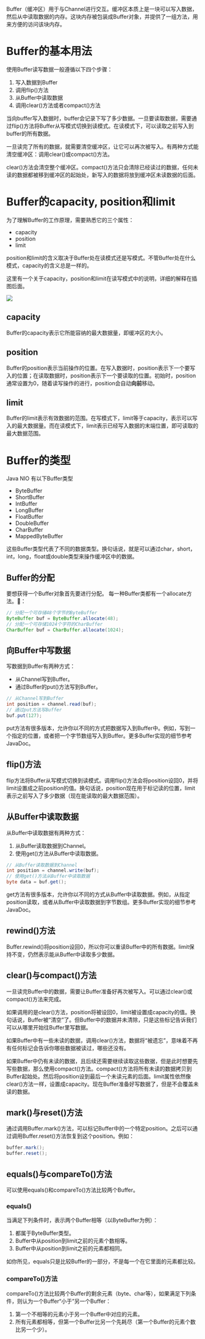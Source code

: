 Buffer（缓冲区）用于与Channel进行交互。缓冲区本质上是一块可以写入数据，然后从中读取数据的内存。这块内存被包装成Buffer对象，并提供了一组方法，用来方便的访问该块内存。

# Buffer的基本用法
使用Buffer读写数据一般遵循以下四个步骤：
1. 写入数据到Buffer
2. 调用flip()方法
3. 从Buffer中读取数据
4. 调用clear()方法或者compact()方法

当向buffer写入数据时，buffer会记录下写了多少数据。一旦要读取数据，需要通过flip()方法将Buffer从写模式切换到读模式。在读模式下，可以读取之前写入到buffer的所有数据。

一旦读完了所有的数据，就需要清空缓冲区，让它可以再次被写入。有两种方式能清空缓冲区：调用clear()或compact()方法。

clear()方法会清空整个缓冲区。compact()方法只会清除已经读过的数据，任何未读的数据都被移到缓冲区的起始处，新写入的数据将放到缓冲区未读数据的后面。

# Buffer的capacity, position和limit
为了理解Buffer的工作原理，需要熟悉它的三个属性：
- capacity
- position
- limit

position和limit的含义取决于Buffer处在读模式还是写模式。不管Buffer处在什么模式，capacity的含义总是一样的。

这里有一个关于capacity，position和limit在读写模式中的说明，详细的解释在插图后面。

![](../image/Java/JavaNIO/Buffer.png)

## capacity
Buffer的capacity表示它所能容纳的最大数据量，即缓冲区的大小。
## position
Buffer的position表示当前操作的位置。在写入数据时，position表示下一个要写入的位置；在读取数据时，position表示下一个要读取的位置。初始时，position通常设置为0，随着读写操作的进行，position会自动**向前**移动。
## limit
Buffer的limit表示有效数据的范围。在写模式下，limit等于capacity，表示可以写入的最大数据量。而在读模式下，limit表示已经写入数据的末端位置，即可读取的最大数据范围。

# Buffer的类型
Java NIO 有以下Buffer类型
- ByteBuffer
- ShortBuffer
- IntBuffer
- LongBuffer
- FloatBuffer
- DoubleBuffer
- CharBuffer
- MappedByteBuffer

这些Buffer类型代表了不同的数据类型。换句话说，就是可以通过char，short，int，long，float或double类型来操作缓冲区中的数据。

## Buffer的分配
要想获得一个Buffer对象首先要进行分配。 每一种Buffer类都有一个allocate方法。🌰：
```java
// 分配一个可存储48个字节的ByteBuffer
ByteBuffer buf = ByteBuffer.allocate(48);
// 分配一个可存储1024个字符的CharBuffer
CharBuffer buf = CharBuffer.allocate(1024);
```

## 向Buffer中写数据
写数据到Buffer有两种方式：
- 从Channel写到Buffer。
- 通过Buffer的put()方法写到Buffer。

```java
// 从Channel写到Buffer
int position = channel.read(buf);
// 通过put方法写Buffer
buf.put(127);
```
put方法有很多版本，允许你以不同的方式把数据写入到Buffer中。例如，写到一个指定的位置，或者把一个字节数组写入到Buffer。更多Buffer实现的细节参考JavaDoc。

## flip()方法
flip方法将Buffer从写模式切换到读模式。调用flip()方法会将position设回0，并将limit设置成之前position的值。换句话说，position现在用于标记读的位置，limit表示之前写入了多少数据（现在能读取的最大数据范围）。

## 从Buffer中读取数据
从Buffer中读取数据有两种方式：
1. 从Buffer读取数据到Channel。
2. 使用get()方法从Buffer中读取数据。

```java
// 从Buffer读取数据到Channel
int position = channel.write(buf);
// 使用get()方法从Buffer中读取数据
byte data = buf.get();
```
get方法有很多版本，允许你以不同的方式从Buffer中读取数据。例如，从指定position读取，或者从Buffer中读取数据到字节数组。更多Buffer实现的细节参考JavaDoc。

## rewind()方法
Buffer.rewind()将position设回0，所以你可以重读Buffer中的所有数据。limit保持不变，仍然表示能从Buffer中读取多少数据。

## clear()与compact()方法
一旦读完Buffer中的数据，需要让Buffer准备好再次被写入。可以通过clear()或compact()方法来完成。

如果调用的是clear()方法，position将被设回0，limit被设置成capacity的值。换句话说，Buffer被“清空”了。但Buffer中的数据并未清除，只是这些标记告诉我们可以从哪里开始往Buffer里写数据。

如果Buffer中有一些未读的数据，调用clear()方法，数据将“被遗忘”，意味着不再有任何标记会告诉你哪些数据被读过，哪些还没有。

如果Buffer中仍有未读的数据，且后续还需要继续读取这些数据，但是此时想要先写些数据，那么使用compact()方法。compact()方法将所有未读的数据拷贝到Buffer起始处。然后将position设到最后一个未读元素的后面。limit属性依然像clear()方法一样，设置成capacity。现在Buffer准备好写数据了，但是不会覆盖未读的数据。

## mark()与reset()方法
通过调用Buffer.mark()方法，可以标记Buffer中的一个特定position。之后可以通过调用Buffer.reset()方法恢复到这个position。例如：
```java
buffer.mark();
buffer.reset();
```

## equals()与compareTo()方法
可以使用equals()和compareTo()方法比较两个Buffer。

### equals()
当满足下列条件时，表示两个Buffer相等（以ByteBuffer为例）：
1. 都属于ByteBuffer类型。
2. Buffer中从position到limit之前的元素个数相等。
3. Buffer中从position到limit之前的元素都相同。

如你所见，equals只是比较Buffer的一部分，不是每一个在它里面的元素都比较。

### compareTo()方法
compareTo()方法比较两个Buffer的剩余元素（byte、char等），如果满足下列条件，则认为一个Buffer“小于”另一个Buffer：
1. 第一个不相等的元素小于另一个Buffer中对应的元素。
2. 所有元素都相等，但第一个Buffer比另一个先耗尽（第一个Buffer的元素个数比另一个少）。

        
